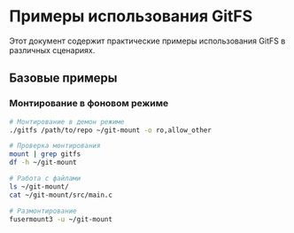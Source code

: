# Примеры использования GitFS

Этот документ содержит практические примеры использования GitFS в различных сценариях.

## Базовые примеры

### Монтирование в фоновом режиме

```bash
# Монтирование в демон режиме
./gitfs /path/to/repo ~/git-mount -o ro,allow_other

# Проверка монтирования
mount | grep gitfs
df -h ~/git-mount

# Работа с файлами
ls ~/git-mount/
cat ~/git-mount/src/main.c

# Размонтирование
fusermount3 -u ~/git-mount
```
